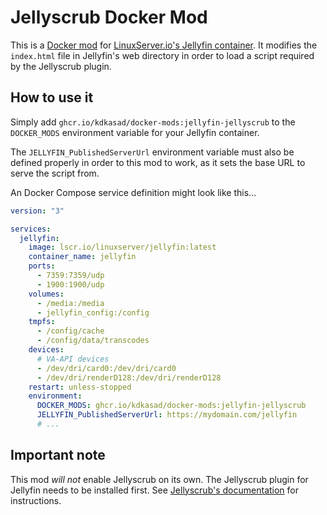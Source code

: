 # Jellyscrub Docker Mod
This is a [Docker mod](https://github.com/linuxserver/docker-mods) for
[LinuxServer.io's Jellyfin
container](https://docs.linuxserver.io/images/docker-jellyfin).
It modifies the `index.html` file in Jellyfin's web directory in order to load
a script required by the Jellyscrub plugin.

## How to use it
Simply add `ghcr.io/kdkasad/docker-mods:jellyfin-jellyscrub` to the
`DOCKER_MODS` environment variable for your Jellyfin container.

The `JELLYFIN_PublishedServerUrl` environment variable must also be defined
properly in order to this mod to work, as it sets the base URL to serve the
script from.

An Docker Compose service definition might look like this...
```yaml
version: "3"

services:
  jellyfin:
    image: lscr.io/linuxserver/jellyfin:latest
    container_name: jellyfin
    ports:
      - 7359:7359/udp
      - 1900:1900/udp
    volumes:
      - /media:/media
      - jellyfin_config:/config
    tmpfs:
      - /config/cache
      - /config/data/transcodes
    devices:
      # VA-API devices
      - /dev/dri/card0:/dev/dri/card0
      - /dev/dri/renderD128:/dev/dri/renderD128
    restart: unless-stopped
    environment:
      DOCKER_MODS: ghcr.io/kdkasad/docker-mods:jellyfin-jellyscrub
	  JELLYFIN_PublishedServerUrl: https://mydomain.com/jellyfin
      # ...
```

## Important note
This mod *will not* enable Jellyscrub on its own.
The Jellyscrub plugin for Jellyfin needs to be installed first.
See
[Jellyscrub's documentation](https://github.com/nicknsy/jellyscrub#installation)
for instructions.
